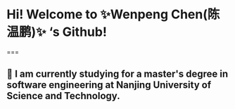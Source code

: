 # Hi! Welcome to  ✨Wenpeng Chen(陈温鹏)✨ ‘s Github!
===

## 🌱 I am currently studying for a master's degree in software engineering at Nanjing University of Science and Technology.

<!--
**Wrapping-2000/Wrapping-2000** is a ✨ _special_ ✨ repository because its `README.md` (this file) appears on your GitHub profile.

Here are some ideas to get you started:

- 🔭 I’m currently working on ...
- 🌱 I’m currently learning ...
- 👯 I’m looking to collaborate on ...
- 🤔 I’m looking for help with ...
- 💬 Ask me about ...
- 📫 How to reach me: ...
- 😄 Pronouns: ...
- ⚡ Fun fact: ...
-->
